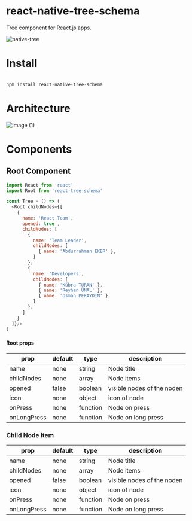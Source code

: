 # react-native-tree-schema
Tree component for React.js apps.

![native-tree](https://user-images.githubusercontent.com/30048977/60381527-dacd4600-9a5e-11e9-8305-69bbd305c5e7.gif)
# Install

```javascript

npm install react-native-tree-schema

```
# Architecture
![image (1)](https://user-images.githubusercontent.com/30048977/56694176-cd0de400-66ee-11e9-9984-6ef9846e7090.png)

# Components

## Root Component

```javascript
import React from 'react'
import Root from 'react-tree-schema'

const Tree = () => (
  <Root childNodes={[
    { 
      name: 'React Team',
      opened: true ,
      childNodes: [
        { 
          name: 'Team Leader', 
          childNodes: [
            { name: 'Abdurrahman EKER' },
          ]
        },
        {
          name: 'Developers', 
          childNodes: [
            { name: 'Kübra TURAN' },
            { name: 'Reyhan ÜNAL' },
            { name: 'Osman PEKAYDIN' },
          ]
        },
      ]
    }
  ]}/>
)
```
#### Root props
| prop | default | type | description |
| ---- | ---- | ---- | ---- |
| name | none | string | Node title |
| childNodes | none | array | Node items |
| opened | false | boolean | visible nodes of the noden  |
| icon | none | object | icon of node |
| onPress | none | function | Node on press |
| onLongPress | none | function | Node on long press |


### Child Node Item
| prop | default | type | description |
| ---- | ---- | ---- | ---- |
| name | none | string | Node title |
| childNodes | none | array | Node items |
| opened | false | boolean | visible nodes of the noden  |
| icon | none | object | icon of node |
| onPress | none | function | Node on press |
| onLongPress | none | function | Node on long press |

